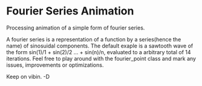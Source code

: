 # Fourier Series Animation
Processing animation of a simple form of fourier series.

A fourier series is a representation of a function by a series(hence the name) of sinosuidal components.
The default exaple is a sawtooth wave of the form sin(1)/1 + sin(2)/2 ... + sin(n)/n, evaluated to a arbitrary total of 14 iterations.
Feel free to play around with the fourier_point class and mark any issues, improvements or optimizations.

Keep on vibin.
-D
